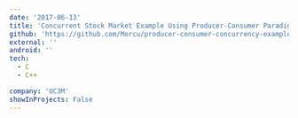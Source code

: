 ```yaml
---
date: '2017-06-13'
title: 'Concurrent Stock Market Example Using Producer-Consumer Paradigm'
github: 'https://github.com/Morcu/producer-consumer-concurrency-example'
external: ''
android: ''
tech:
  - C
  - C++

company: 'UC3M'
showInProjects: False
---
```

